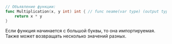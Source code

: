 ``` Go
// Объявление функции:
func Multiplication(x, y int) int { // func neame(var type) (output type)
	return x * y
}
```
Если функция начинается с большой буквы, то она импортируемая. Также может возвращать несколько значений разных.